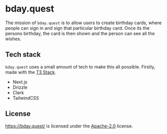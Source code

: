 # bday.quest

The mission of `bday.quest` is to allow users to create birthday cards, where people can sign in and sign that particular birthday card. Once its the persons birthday, the card is then shown and the person can see all the wishes.

## Tech stack

`bday.quest` uses a small amount of tech to make this all possible. Firstly, made with the [T3 Stack](https://create.t3.gg/en/introduction#the-t3-stack).

- Next.js
- Drizzle
- Clerk
- TailwindCSS

## License

https://bday.quest/ is licensed under the [Apache-2.0](/LICENSE.md) license.

